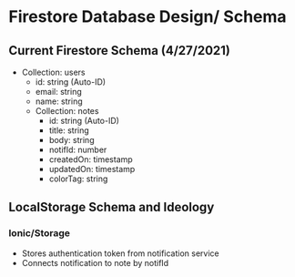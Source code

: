 # Firestore Database Design/ Schema

## Current Firestore Schema (4/27/2021)

* Collection: users
  * id: string (Auto-ID)
  * email: string
  * name: string
  * Collection: notes
    * id: string (Auto-ID)
    * title: string
    * body: string
    * notifId: number
    * createdOn: timestamp
    * updatedOn: timestamp
    * colorTag: string

## LocalStorage Schema and Ideology

### Ionic/Storage

* Stores authentication token from notification service
* Connects notification to note by notifId
